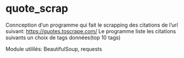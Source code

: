 # quote_scrap

Connception d’un programme qui fait le scrapping des citations de l’url
suivant:
https://quotes.toscrape.com/
Le programme liste les citations suivants un choix de tags données(top 10 tags)

Module utililés: BeautifulSoup, requests
